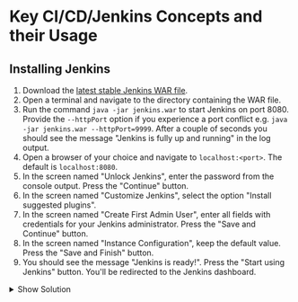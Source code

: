 # Key CI/CD/Jenkins Concepts and their Usage

## Installing Jenkins

1. Download the [latest stable Jenkins WAR file](http://mirrors.jenkins.io/war-stable/latest/jenkins.war).
2. Open a terminal and navigate to the directory containing the WAR file.
3. Run the command `java -jar jenkins.war` to start Jenkins on port 8080. Provide the `--httpPort` option if you experience a port conflict e.g. `java -jar jenkins.war --httpPort=9999`. After a couple of seconds you should see the message "Jenkins is fully up and running" in the log output.
4. Open a browser of your choice and navigate to `localhost:<port>`. The default is `localhost:8080`.
5. In the screen named "Unlock Jenkins", enter the password from the console output. Press the "Continue" button.
6. In the screen named "Customize Jenkins", select the option "Install suggested plugins".
7. In the screen named "Create First Admin User", enter all fields with credentials for your Jenkins administrator. Press the "Save and Continue" button.
8. In the screen named "Instance Configuration", keep the default value. Press the "Save and Finish" button.
9. You should see the message "Jenkins is ready!". Press the "Start using Jenkins" button. You'll be redirected to the Jenkins dashboard.

<details><summary>Show Solution</summary>
<p>

First, start the Jenkins server. Copy the password printed in the log output to the clipboard.

```bash
$ java -jar jenkins.war
Running from: /Users/bmuschko/dev/tools/jenkins-2.150.1/jenkins.war
webroot: $user.home/.jenkins
Jul 16, 2019 4:59:30 PM org.eclipse.jetty.util.log.Log initialized
INFO: Logging initialized @501ms to org.eclipse.jetty.util.log.JavaUtilLog
Jul 16, 2019 4:59:30 PM winstone.Logger logInternal
INFO: Beginning extraction from war file
Jul 16, 2019 4:59:32 PM org.eclipse.jetty.server.handler.ContextHandler setContextPath
WARNING: Empty contextPath
Jul 16, 2019 4:59:32 PM org.eclipse.jetty.server.Server doStart
INFO: jetty-9.4.z-SNAPSHOT; built: 2019-02-15T16:53:49.381Z; git: eb70b240169fcf1abbd86af36482d1c49826fa0b; jvm 1.8.0_181-b13
Jul 16, 2019 4:59:32 PM org.eclipse.jetty.webapp.StandardDescriptorProcessor visitServlet
INFO: NO JSP Support for /, did not find org.eclipse.jetty.jsp.JettyJspServlet
Jul 16, 2019 4:59:32 PM org.eclipse.jetty.server.session.DefaultSessionIdManager doStart
INFO: DefaultSessionIdManager workerName=node0
Jul 16, 2019 4:59:32 PM org.eclipse.jetty.server.session.DefaultSessionIdManager doStart
INFO: No SessionScavenger set, using defaults
Jul 16, 2019 4:59:32 PM org.eclipse.jetty.server.session.HouseKeeper startScavenging
INFO: node0 Scavenging every 660000ms
Jenkins home directory: /Users/bmuschko/.jenkins found at: $user.home/.jenkins
Jul 16, 2019 4:59:34 PM org.eclipse.jetty.server.handler.ContextHandler doStart
INFO: Started w.@21ec5d87{Jenkins v2.176.1,/,file:///Users/bmuschko/.jenkins/war/,AVAILABLE}{/Users/bmuschko/.jenkins/war}
Jul 16, 2019 4:59:34 PM org.eclipse.jetty.server.AbstractConnector doStart
INFO: Started ServerConnector@388ffbc2{HTTP/1.1,[http/1.1]}{0.0.0.0:8080}
Jul 16, 2019 4:59:34 PM org.eclipse.jetty.server.Server doStart
INFO: Started @4486ms
Jul 16, 2019 4:59:34 PM winstone.Logger logInternal
INFO: Winstone Servlet Engine v4.0 running: controlPort=disabled
Jul 16, 2019 4:59:35 PM jenkins.InitReactorRunner$1 onAttained
INFO: Started initialization
Jul 16, 2019 4:59:35 PM jenkins.InitReactorRunner$1 onAttained
INFO: Listed all plugins
Jul 16, 2019 4:59:36 PM jenkins.InitReactorRunner$1 onAttained
INFO: Prepared all plugins
Jul 16, 2019 4:59:36 PM jenkins.InitReactorRunner$1 onAttained
INFO: Started all plugins
Jul 16, 2019 4:59:36 PM jenkins.InitReactorRunner$1 onAttained
INFO: Augmented all extensions
Jul 16, 2019 4:59:37 PM jenkins.InitReactorRunner$1 onAttained
INFO: Loaded all jobs
Jul 16, 2019 4:59:37 PM hudson.model.AsyncPeriodicWork$1 run
INFO: Started Download metadata
Jul 16, 2019 4:59:37 PM hudson.util.Retrier start
INFO: Attempt #1 to do the action check updates server
Jul 16, 2019 4:59:38 PM org.springframework.context.support.AbstractApplicationContext prepareRefresh
INFO: Refreshing org.springframework.web.context.support.StaticWebApplicationContext@54fe6e54: display name [Root WebApplicationContext]; startup date [Tue Jul 16 16:59:38 MDT 2019]; root of context hierarchy
Jul 16, 2019 4:59:38 PM org.springframework.context.support.AbstractApplicationContext obtainFreshBeanFactory
INFO: Bean factory for application context [org.springframework.web.context.support.StaticWebApplicationContext@54fe6e54]: org.springframework.beans.factory.support.DefaultListableBeanFactory@3e77b308
Jul 16, 2019 4:59:38 PM org.springframework.beans.factory.support.DefaultListableBeanFactory preInstantiateSingletons
INFO: Pre-instantiating singletons in org.springframework.beans.factory.support.DefaultListableBeanFactory@3e77b308: defining beans [authenticationManager]; root of factory hierarchy
Jul 16, 2019 4:59:38 PM org.springframework.context.support.AbstractApplicationContext prepareRefresh
INFO: Refreshing org.springframework.web.context.support.StaticWebApplicationContext@2b22ca16: display name [Root WebApplicationContext]; startup date [Tue Jul 16 16:59:38 MDT 2019]; root of context hierarchy
Jul 16, 2019 4:59:38 PM org.springframework.context.support.AbstractApplicationContext obtainFreshBeanFactory
INFO: Bean factory for application context [org.springframework.web.context.support.StaticWebApplicationContext@2b22ca16]: org.springframework.beans.factory.support.DefaultListableBeanFactory@28d4e2d4
Jul 16, 2019 4:59:38 PM org.springframework.beans.factory.support.DefaultListableBeanFactory preInstantiateSingletons
INFO: Pre-instantiating singletons in org.springframework.beans.factory.support.DefaultListableBeanFactory@28d4e2d4: defining beans [filter,legacy]; root of factory hierarchy
Jul 16, 2019 4:59:38 PM jenkins.install.SetupWizard init
INFO:

*************************************************************
*************************************************************
*************************************************************

Jenkins initial setup is required. An admin user has been created and a password generated.
Please use the following password to proceed to installation:

34155b26571e4a2eb6eca68ddc4d5749

This may also be found at: /Users/bmuschko/.jenkins/secrets/initialAdminPassword

*************************************************************
*************************************************************
*************************************************************

Jul 16, 2019 4:59:42 PM hudson.model.UpdateSite updateData
INFO: Obtained the latest update center data file for UpdateSource default
Jul 16, 2019 4:59:42 PM hudson.model.UpdateSite updateData
INFO: Obtained the latest update center data file for UpdateSource default
Jul 16, 2019 4:59:43 PM jenkins.InitReactorRunner$1 onAttained
INFO: Completed initialization
Jul 16, 2019 4:59:43 PM hudson.model.DownloadService$Downloadable load
INFO: Obtained the updated data file for hudson.tasks.Maven.MavenInstaller
Jul 16, 2019 4:59:43 PM hudson.util.Retrier start
INFO: Performed the action check updates server successfully at the attempt #1
Jul 16, 2019 4:59:43 PM hudson.model.AsyncPeriodicWork$1 run
INFO: Finished Download metadata. 5,856 ms
Jul 16, 2019 4:59:43 PM hudson.UDPBroadcastThread run
INFO: Cannot listen to UDP port 33,848, skipping: java.net.SocketException: Can't assign requested address
Jul 16, 2019 4:59:43 PM hudson.WebAppMain$3 run
INFO: Jenkins is fully up and running
```

Paste the password from the clipboard into the password field.

![Unlock Jenkins](./images/01-jenkins-installation/unlock-jenkins.png)

Select the option to install recommended plugins.

![Customize Jenkins](./images/01-jenkins-installation/customize-jenkins.png)

The installation process will run for a couple of minutes.

![Plugin Installation Progress](./images/01-jenkins-installation/plugin-installation-progress.png)

Enter credentials for your first admin user.

![First Admin User](./images/01-jenkins-installation/first-admin-user.png)

Skip over the instance configuration step.

![Instance Configuration](./images/01-jenkins-installation/instance-configuration.png)

Jenkins indicates that it is ready for use.

![Jenkins Is Ready](./images/01-jenkins-installation/jenkins-ready.png)

The installation process is complete. You should land on the dashboard.

![Jenkins Dashboard](./images/01-jenkins-installation/jenkins-dashboard.png)

</p>
</details>